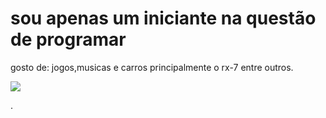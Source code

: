 # sou apenas um iniciante na questão de programar
gosto de: jogos,musicas e carros principalmente o rx-7 entre outros.

![](https://tenor.com/pt-BR/view/skull-gif-25694630.gif)






.
